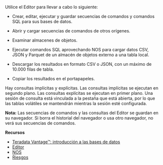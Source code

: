 Utilice el Editor para llevar a cabo lo siguiente:

-   Crear, editar, ejecutar y guardar secuencias de comandos y comandos SQL para sus bases de datos.

-   Abrir y cargar secuencias de comandos de otros orígenes.

-   Examinar almacenes de objetos.

-   Ejecutar comandos SQL aprovechando NOS para cargar datos CSV, JSON y Parquet de un almacén de objetos externo a una tabla local.

-   Descargar los resultados en formato CSV o JSON, con un máximo de 10.000 filas de tabla.

-   Copiar los resultados en el portapapeles.

Hay consultas implícitas y explícitas. Las consultas implícitas se ejecutan en segundo plano. Las consultas explícitas se ejecutan en primer plano. Una sesión de consulta está vinculada a la pestaña que está abierta, por lo que las tablas volátiles se mantendrán mientras la sesión esté configurada.

**Nota:** Las secuencias de comandos y las consultas del Editor se guardan en su navegador. Si borra el historial del navegador o usa otro navegador, no verá sus secuencias de comandos.

**Recursos**

-   [Teradata Vantage™: introducción a las bases de datos](https://docs.teradata.com/search/all?query=Teradata+Vantage%25E2%2584%25A2+-+Database+Introduction&content-lang=en-US)
-   [Editor](https://docs.teradata.com/search/all?query=Editor&content-lang=en-US)
-   [NOS](https://docs.teradata.com/r/Teradata-VantageTM-Native-Object-Store-Getting-Started-Guide/June-2022)
-   [Riesgos](https://docs.teradata.com/search/all?query=Riesgos&content-lang=en-US)
